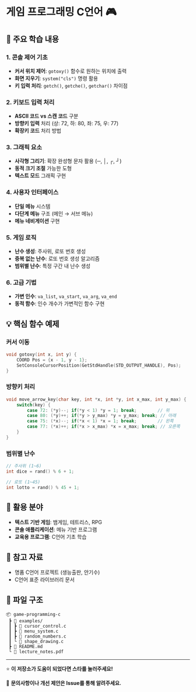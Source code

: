 
# 게임 프로그래밍 C언어 🎮

## 📖 주요 학습 내용

### 1. 콘솔 제어 기초
- **커서 위치 제어**: `gotoxy()` 함수로 원하는 위치에 출력
- **화면 지우기**: `system("cls")` 명령 활용
- **키 입력 처리**: `getch()`, `getche()`, `getchar()` 차이점

### 2. 키보드 입력 처리
- **ASCII 코드 vs 스캔 코드** 구분
- **방향키 입력** 처리 (상: 72, 하: 80, 좌: 75, 우: 77)
- **확장키 코드** 처리 방법

### 3. 그래픽 요소
- **사각형 그리기**: 확장 완성형 문자 활용 (─, │, ┌, ┘)
- **동적 크기 조절** 가능한 도형
- **텍스트 모드** 그래픽 구현

### 4. 사용자 인터페이스
- **단일 메뉴** 시스템
- **다단계 메뉴** 구조 (메인 → 서브 메뉴)
- **메뉴 네비게이션** 구현

### 5. 게임 로직
- **난수 생성**: 주사위, 로또 번호 생성
- **중복 없는 난수**: 로또 번호 생성 알고리즘
- **범위별 난수**: 특정 구간 내 난수 생성

### 6. 고급 기법
- **가변 인수**: `va_list`, `va_start`, `va_arg`, `va_end`
- **동적 함수**: 인수 개수가 가변적인 함수 구현

## 💡 핵심 함수 예제

### 커서 이동
```c
void gotoxy(int x, int y) {
    COORD Pos = {x - 1, y - 1};
    SetConsoleCursorPosition(GetStdHandle(STD_OUTPUT_HANDLE), Pos);
}
```

### 방향키 처리
```c
void move_arrow_key(char key, int *x, int *y, int x_max, int y_max) {
    switch(key) {
        case 72: (*y)--; if(*y < 1) *y = 1; break;        // 위
        case 80: (*y)++; if(*y > y_max) *y = y_max; break; // 아래
        case 75: (*x)--; if(*x < 1) *x = 1; break;        // 왼쪽
        case 77: (*x)++; if(*x > x_max) *x = x_max; break; // 오른쪽
    }
}
```

### 범위별 난수
```c
// 주사위 (1~6)
int dice = rand() % 6 + 1;

// 로또 (1~45)
int lotto = rand() % 45 + 1;
```

## 🎯 활용 분야

- **텍스트 기반 게임**: 뱀게임, 테트리스, RPG
- **콘솔 애플리케이션**: 메뉴 기반 프로그램
- **교육용 프로그램**: C언어 기초 학습

## 📝 참고 자료

- 명품 C언어 프로젝트 (생능출판, 안기수)
- C언어 표준 라이브러리 문서

## 📂 파일 구조

```
📦 game-programming-c
 ┣ 📂 examples/
 ┃ ┣ 📄 cursor_control.c
 ┃ ┣ 📄 menu_system.c
 ┃ ┣ 📄 random_numbers.c
 ┃ └ 📄 shape_drawing.c
 ┣ 📄 README.md
 └ 📄 lecture_notes.pdf
```

---

⭐ **이 저장소가 도움이 되었다면 스타를 눌러주세요!**

📧 **문의사항이나 개선 제안은 Issue를 통해 알려주세요.**
